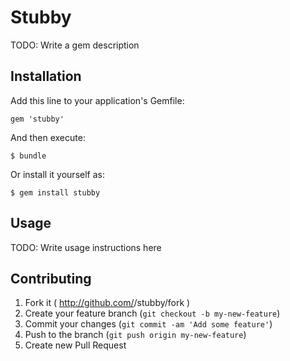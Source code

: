 # Stubby

TODO: Write a gem description

## Installation

Add this line to your application's Gemfile:

    gem 'stubby'

And then execute:

    $ bundle

Or install it yourself as:

    $ gem install stubby

## Usage

TODO: Write usage instructions here

## Contributing

1. Fork it ( http://github.com/<my-github-username>/stubby/fork )
2. Create your feature branch (`git checkout -b my-new-feature`)
3. Commit your changes (`git commit -am 'Add some feature'`)
4. Push to the branch (`git push origin my-new-feature`)
5. Create new Pull Request
